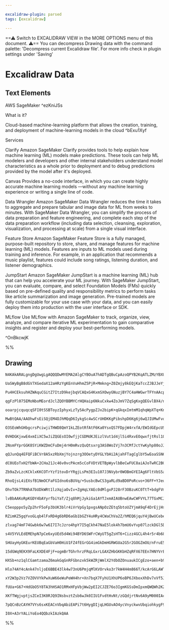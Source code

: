 ```yaml
---

excalidraw-plugin: parsed
tags: [excalidraw]

---
```

==⚠  Switch to EXCALIDRAW VIEW in the MORE OPTIONS menu of this document. ⚠== You can decompress Drawing data with the command palette: 'Decompress current Excalidraw file'. For more info check in plugin settings under 'Saving'


# Excalidraw Data

## Text Elements
AWS SageMaker ^ezKniJSs

What is it?

Cloud-based machine-learning platform that allows
the creation, training, and deployment of machine-learning
models in the cloud ^bExu1Xyf

Services

Clarify
Amazon SageMaker Clarify provides tools to 
help explain how machine learning (ML) models make predictions. 
These tools can help ML modelers and developers and other internal stakeholders 
understand model characteristics as a whole prior to deployment and to debug 
predictions provided by the model after it's deployed.

Canvas 
Provides a no-code interface, in which you can create highly accurate machine learning 
models —without any machine learning experience or writing a single line of code.

Data Wrangler
Amazon SageMaker Data Wrangler reduces the time it takes to aggregate and prepare 
tabular and image data for ML from weeks to minutes. With SageMaker Data Wrangler, 
you can simplify the process of data preparation and feature engineering, and complete 
each step of the data preparation workflow (including data selection, cleansing, exploration, 
visualization, and processing at scale) from a single visual interface.

Feature Store
Amazon SageMaker Feature Store is a fully managed, purpose-built 
repository to store, share, and manage features for machine learning (ML) models. Features are inputs to 
ML models used during training and inference. For example, in an application that recommends a music playlist, 
features could include song ratings, listening duration, and listener demographics.

JumpStart
Amazon SageMaker JumpStart is a machine learning (ML) hub that can help you 
accelerate your ML journey. With SageMaker JumpStart, you can evaluate, compare, and select Foundation Models (FMs) 
quickly based on pre-defined quality and responsibility metrics to perform tasks like article summarization and image 
generation. Pre-trained models are fully customizable for your use case with your data, and you can easily deploy them 
into production with the user interface or SDK.

MLflow
Use MLflow with Amazon SageMaker to track, organize, view, analyze, and compare iterative 
ML experimentation to gain comparative insights and register and deploy your best-performing models.

 ^OnBkcwjK

%%
## Drawing
```compressed-json
N4KAkARALgngDgUwgLgAQQQDwMYEMA2AlgCYBOuA7hADTgQBuCpAzoQPYB2KqATLZMzYBXUtiRoIACyhQ4zZAHoFAc0JRJQgEYA6bGwC2CgF7N6hbEcK4OCtptbErHALRY8RMpWdx8Q1TdIEfARcZgRmBShcZQUebQAObQBmGjoghH0EDihmbgBtcDBQMBKIEm4MIwBpDkIAKQBlXP5S2EQKqCwoVJLITG5neIBGOIBWABYABnGANnGAdh55+YBO

UaSWyBgB8dGV7XGedaX12aHRzYgKEnVuHhmZ5PjR+Mmkng+Z0Zmjy8kEQjKaTccZJBJJeYjSbxL4rJLfebjS7WZTBbiTS7MKCkNgAawQAGE2Pg2KQKgBiIYIKlUnqlTS4bC45Q4oQcYhEklkiTY6zMOC4QLZOmQABmhHw+AasDREkEHhFECxOPxAHUbpI7pjsXiENKYLL0PLypdWUCOOFcmghpc2ALsGpttbJhjCpAWcI4ABJYhW1B5AC6l1F5Ey

Pu4HCEksuhHZWAquCGitZ7ItzD9kejbqVCAQxG4KxmSXOwyGNuzjBY7C4aHWGwrTFYnAAcpwxHdJosZitDp2Y8wACLpTr5tCighhS6aYTsgCiwUy2T9gcuQjgxFwI+4Q0RSRWbyLc33lyIHFxEaj+BPbCZee44/wk+znUw3QkAEFVQ1UA1oggALK4PiZKmpQAAqXQVJ+36/soAFAUwiqipwUANIQRjiKg8LaJM3Z4d2SzjM8SQzMGKEAGK4PoEpO

qgFzPl075EMoNboMEordJclZQOYBBMYCrHQHaip6NkuCxkw4ZoJmV7ZqSgKxgQEGvlBX4/n+gHAYquBCFAbAAErhOhmHYkICAnhJAASAJAm+qBDNoRyFAAvi0xSlOUEiaLOmBCEMAAaMCioqbSYdAkGXP0aCDEM4zaEMKxDAeKw8AsCXzJctHOEkwyOSRJHzKMPAQvEyyXNcxC3GgxaJPEqWrM88R7vE4xItm/yAsCaCQtoLzzO8XxfM8Qz1r0EA

ooarpjcquqcqSFI0tSSBToyzIphyxLzTy5AcPygpZJx2bipK+qGkqxImtmM1qhqWpXTq+KnWFxr5qawjmpa262vajrbi6lwemuPrLkGR2hggUmoDJMZxlF6C4DwyYzsQaYZpemK5qO9k8Cs/UujMfYNlWnDbkVKxcY21athw7bWil0JTEso0eYOw53mOE7mdm05ssQ84ZAdIOruum7s/Zu77hCI1zKR2anue0no3LN74ljD5PmNL52RAqqSJuqCE

MwBtQAA/AAOhwFsEiSQjEM4DJhMQqD6IykgSc4wSCrUHDKKgPibshpD6Kg6j6wQJIUMwFvqAgqDYIEm7VtQIfkLGsbKMn1hO8QCA+GwMCLlAqBsKKzuu+7nukN7ygW/obA54+BscCH/xxzbr3ZuQFDKdruv64bxvm5bHDW8IdsO3mZfYG7FoeyEVfp37+AB6Sweh0X4dsJH0et/HIQ8Zwye8mnPuZ+yqA53nBcHcXpcu9PFfz9Xtf10ERuxi3sfY

O3SEoWhGHbgcrsPciwjiTHWD8QmY1kLZEotRfAtF6Ka0YsxQS7FDpjW4rxfA/EWIdGEpcUSUQJKkEhtDOSpAFIcCUpBCQfci4DzUEPK27d7ahEnvfGeCA55e0Xv7KAgc156w3pKLeUdsi7wTgfDgR9U7VzPtnXOJJr7ZFvlPLhPCF4+xfg3d+zcY5tzHtpXSBkjIALQKZLmY1TwIGsp1OyDknIlFcoUdykBPLoAAPIcAAEK4mwBQAAVlUEK8Awpa

0VHDGKjxwE4xmIiXC5wJiZQGEsOI0wfjjCGDMdKJEizlVut1d4jl5i4RxvEOqwxfjtRsl1OiiVtA5J7C1JqIxSlINKBNTCU1SjXUJJtbk6BKRLVpCtJkgN2RzUGdAHae0hQYNKMdKUMpnoXQ7tNB6CB1SVU1GgPg90VR6hWRUF6SM/CSFRl9OSP1YB/R6e6Vk3pfT5FBtA8GZClZjVjDnOG40UhvV5pcxWWZpqY24KMF0RUXRrApsTViFTyyYMpi

2NsmFYprGGK8SYiKWZDmCFuDmj4rH0mRvzQuQtsxrg3AS8WoIVj7n3CMfJctYwKyhp80oJJbxq05pcCJEgGhMDMGIcRLDBSEFFDAC274XZGE4OpOCmkmCoGtuKyVfscRmBzkbPSxIdVsFQBbf4+A4CoCwP7D+kgt7qIkqgSu1dUAAAp/wABkACUztX6NxdviDVeZzDSOYNoQ1HAwL/DCCHNgeq47WFQMa01rrPUN0bKgLOF8ECMBJIgFgqbz5sBj

qQJunQq4EFQFiBCVr8A5xzRbXmjYojnzrg3OOetyDYGLYbHi2AjahFTagCglbY5wEoaSSN6ar6F1zU7PS6bNB+BDcO/17bqxG2HWwLVk9NAwE/kmoIqaOLKrUAAciNpfZReZtAWyttYegvaLYAAVNUkHCH2jgbBnB6BzkWpg44xDJw/gO8wkhUAwGEDG5ue9RZxs6gg1N2BsAiCg5w219rF46LfqgQAKATXHUMIDeHBt3IYtHap+i9zVMEIFkMQx

dC0UEoTxH2fbWA+2CHa21Jc46v0vcPAcm5cCoFVDtVETBpWyvlbBeCwFUC8aiAJoTwRC2BGIEIEVO6eKZGNiHBC+rU3KBZAgZQUG02LoFIEENUQ53L0LWmwgLs4IXz46gQOqBE0hgMP23MuIdPUUjJ0INAm1DAYk0qwtMn+OCa6aQZOFtQNCHA2W2zPgJXboMWukVRsOPUv4yZwUid5VptFPvEQscsj+FzJQ0+U7OP6B8AgToIaQjTzLZ0U1HGDF

Zb9aZvLzcKCklxKKCOTrYzf1tovDrYRgjLsPm3EIu107J3NVybr0WOBmGYEIAg6FltVbS5aRe+tmDuAQB6tzwd+PMeE6gNbG38DftIL+hA3GLbkSK2Z6UpIECidwHK5uwWEKFpe5uYrP49JmYHvx0Ul5CPWD/MQZOcARBwDYGEe2QgJRFwtoEJHrBQcpYNViD7ydmCtvMlVl21D7OFaB4EI2zmiOx1Q4x517rd2PmDYDqAxWe1g44AjnIY6LaJqb

RhoQjsL4iEXsfB1NmOCFaFGIdno6sBUVq/+5usbcBwCS3gaRLd9aBD0PoRcvo+36FF+YJeuADSdpW1TznNPONRidsN3wX7BCMfIAx5QzBk5ECxFkMbiHpEKLY/7i0hac51xZJrt23anscDqEIGr0pBRQC+z9hVknlWJ+T1EUgDCe02uI4z32zOPUaE0HroueBm7xpA2Bi2jIxAKag7FwtibAnCCrggGAwb1TqEzyF1AOe4Ap/z8nWL8WM0EA250Z

OhvTOk7TRNhA7bUDkWRt1lzXqjaOvIv+ZgHqLYAEc0dMlgxPJ28rF3OBzuKC0TtT+bdgFVmnSO5uaAlI6Z2dXKHdrHdmoIlpswF5mxr6qnuYKxutkbuKkYFvjZnZrHBbHBOHt1sGo+twlLhwjvqmmZpDpKNughgTtRHAZoKxs5m3qgKLl/Owv2oFvXiIA5lECHpPjXmaqEDROOsop/MHBbLGDOmusplNj1vQQYtQYWvwT+oyLHKOg0AOFUPHq6gN

lvBbAAKoRpKGDY4bAYyrfbiYaT/Zjq8hMjJykiGa1AYTJxmAIAUBnwEAwCWFVYL77TGxMCJyMAhqJrkaUKFxb4zqGYfzOGe6EAeGxisC2Q9rnyBCqD+7Wbnxnr5wMGFqaDhBQDeA/qryLzC5s5XpcCgTdy0LoCCqkDCrhC5GqqUKSrp76GKqGEVHJYarrrPr6rRozpGpBCmqLbiS17Wr04ka8JM6uoerZFGw+pDpKYBorrBoWxhrhCxy6qNxsF15

C5eopppo5yZp2hrF5oFp3bUK3blr4iVrVpGy1pxgsANpOzZEtq5btoUZYjmA9qF4DrEjjHsCFozoJEqL4bToGo5xzq+wWyLqODCGrpPo5xOxbo7rXG4AHoSFQAnpcH5wXrlE3p3ocCPpNHaqvrvqfqxySH3bSFq79qx7AasGxqQb1ZuxAiwZN5B6xx9El4hojFYbaF4a5rQ4PzF6kaMbeGUY0wyG0b0b7YJYsYM7salx4nx5hZyaRbVG/YGFSYyk

RZimKZ5gqYvoGLqb4lFxRD4g6bRD6aGb1bGZY4uHRy4CWaChVa2Z/hMEQ6jquY4jBwUCebeaxi6ThB970F/ZKmOYqnCZRYhrknNysA1ZEDqqpY4jpZqIdY5bBH5bnx27A6lYSQUaVZpoL74pIEWiuzNa5xqLtaObxlb69akD9aDaOou6jaMbjbpDCHz6exzaVaLakjbYWzXabZwHB47bRl7aMYHZHYnbOlMbpysadm3YEkPbx4c7A7vaBDymD6GG

zlvag74mF74Gwbk6w7w6I7I7cJzro4hpY7I5qCkh47NaE5lok4h7bmU6vYvp07lzckDGl5DGs7+YrkvouGxh846aC4uoflUFi7KYVa+xS77bnyxhy5UaPbr5K6YAq7BDEka5a5EA67VhV6oAG4GDG6F5m6sDYCW7W5Yi24PlGx6BO5NwjZu6cC+zBE+w+6h6dAOqgXbZpp+4sXKqR5sDR5wCx5Bq5Ej5j5p4cC6EZ6+nZ5J6j554F6m7PkM48lvk

s4V5YVLEdEMEhpN7pCe6xyUEd5d4Wi94BYD6SWFrCWyUT5gZsHT6+Cizz4GCL4h4r5r4b68xb7/g4F74H5H4cCn7mC4gX7sJX7Nw3534SSP43bf5ppv6cCsCf5EAv6ZDYiPEAEZFBzAGgFEDgH56QGxzQEuyULdmYUIF2nIFZBuHSLoGBDOBYFXE4EuGbmEGi56QkGWnkGjqUHUExoRraFJH2ksHWWxohCsCwZfE8Ehr8EGqCEqa659ViFhASHZB

SHUayHyGKEurKEUBqEaGbVaH0HiU1FZ4fEGrGG4imGkDmHGRWGUa2G5r2GOGZmOU/nFruE5leGYDZq2YHR+EGoBEQbPXBGhFzYRGv4GadrKrrFKKJGUEpFYjpH3aZGMYjHx6/zZD/xopxC7CjCxSlLjD7irAQjkxHQURUQ0Tgp8ooICQVDoKKhYLuC4KCR6RwAiQoTdGSRYzkJjTyT+A0IqQCpCrmBlHDz1FVFiViYKm1FSai3bprobotGNxtEcB

15dGWq9EKX9FaLKXDE4FjF+ogmBrTGhrhrzFRqLGxrLGAXZHbGKKbHZqRFX67EEn7HNYVrEgnEhp1oXFprXHTy3EdoPH/69r8YvGsbDrvFjpfGTppqfEIAAkLoTGgmNEbqQkpatwwlwnGyIlfEoki1omnEYngnflQy4mvx3YPbEmAZNYhlxxSKxzUmSC0nwb0lF6KWvnMk4HYaBbsnWCclcKa0Op8mwU0b9rCkDmimXY2JqJSm5HKnyYibi16GS3

HXSb+nz1qlCGamtzamaZ6makGqGnRFGbnzxk5kWZRjWmlX2YdbOZOnuaukICgEzo+aen+b95BaKnKpz2RYrY11hlJaRmty7bpixnFlmkJnq5JkPlmo+xplgUh5Zl1Y5mNbAb+6talxFmyYllzV9ZbVDY0yu5jaOYuU9nfyzYXYLafVLY9kdmGxRXFXTamk3j9m+yDkEDHZOYjnnZjmxwTnl3SEznQPzmfaL0SWf0A5CNrkGwblQ5lwU55i7mkDY4

Hlo74AY4cAnk47nljoE6BBE43lk4w73nU6PmjqMlKVOrvko3r7kW4H4m866T/kcArG6LAWTygWS5yKQXO6y5MCwWK6FrK7hmk4fyoXa5+HCLYWr64VZAm78YEUW7+wkVQBkUmMUXCBVrUWu75V0XYWJyMW+4Q2sVB5JxVacUVUR4ZC8XkD8WPHx4WWp6LlmXD7SUiXSPyVclt1a2WMqVaBqUW0aWT6N7wY6Wt5d4uaAWd4iBGXemmXiMtO56p5WV

xY2W3p2Vz7VZOVVYkPwXuW66eWuPeWH4hr+Xn7bqX7FyhU1XhUP6oBP6JXboxXhDv7xVf5JW/6pUCHpVryhBZWEA5VdpQFJ6FVba65X05koGVXVjVWYFyLYGuONWyNEGtVbZkGxwUHjPdV4C9X0GUFZaDUrPDUcFjXQ1p0ZCTXZDTU4hCFzWiGtziH8OrWFpyEKG5GaEqEcDqGxzssUB0ED6HXL1D4zpnUXVXWOHWF3Uw4IKPXnxBE6lQseEAVmq

fUUa+G67+HdGbO5Y8TA3hHSAO1RMxHFpVbjWw2pEI2CJZE76o3IgmKGSsDmIpxmQWQWh2K2TbiOSjAuTgCvLjRa4p6dDcDuTQD/CZA032J0gMC3U+KrQTIbRcgUiihJvJuRsIakDzJeidD6DSiHJTILQjLLSFAQBpsZtZsxvjLrR5vbR8iL7CgtDFsiClsZDkQSjLIGirIKj1slsHSZsZA5u6jbJVS8BduNs9tZv9uPTHJyhrKpujvZC9v6D6TvQ

XKfTWgjvptjsZCeI3K0RJQ9INsbvztZsb6wJk0IIU1FvdtHvNt/zGQdjrtNv6A9yM000IAcSzuHtQALsiXvjptbz/C4Cc0coHuPuzjsi/s4gDohBYzjR/tUAPubv6AQdbxgRhIVDrSRuHY4iSj+QFhrDJCpQfDgKgitQ9j1tYfEj4AACadwRY2giw0ICKCUPASUGURbcqBgQbFYM+3SCQPwPA0ILkCH17i7yMQK6AGH9bLIJAGN97Rb0nxA0oucF

7pQCnBzCAYH7VYs6sxKEACnVbqAbiEAPi7t6HygDIjqLHGUvAO4ycVnyckwvUbqiohkygF90yl1FnxUGIvASQPn3nDnTnEAQnl7c7qEmy27gaF4IKYo4Mhk5x6cXHY0WQWnWMlihCRALNFipAzr2Y1CYb2XuX3NukNi3AliIXpQdggSq+OQDQ1CcA6nmnaLPKRK9bjIOrCAYEZtSXrQaHco9Z0iIkLVBgqH7QwKsk1iKs2nvKcsoQUA74y6jAXXx

I0X+A3rYALiYoEo4QQbzkIAzkQAA
```
%%